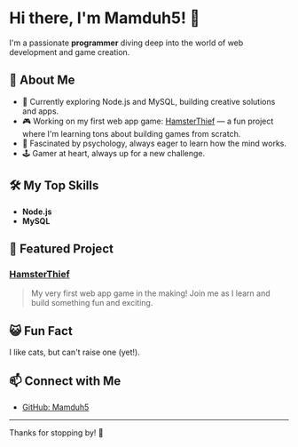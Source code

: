 # Hi there, I'm Mamduh5! 👋

I'm a passionate **programmer** diving deep into the world of web development and game creation.

## 🚀 About Me
- 🌱 Currently exploring Node.js and MySQL, building creative solutions and apps.
- 🎮 Working on my first web app game: [HamsterThief](https://github.com/Mamduh5/HamsterThief) — a fun project where I'm learning tons about building games from scratch.
- 🧠 Fascinated by psychology, always eager to learn how the mind works.
- 🕹️ Gamer at heart, always up for a new challenge.

## 🛠️ My Top Skills
- **Node.js**
- **MySQL**

## 🌟 Featured Project
### [HamsterThief](https://github.com/Mamduh5/HamsterThief)
> My very first web app game in the making! Join me as I learn and build something fun and exciting.

## 😺 Fun Fact
I like cats, but can't raise one (yet!).

## 📫 Connect with Me
- [GitHub: Mamduh5](https://github.com/Mamduh5)

---

Thanks for stopping by! 🚀